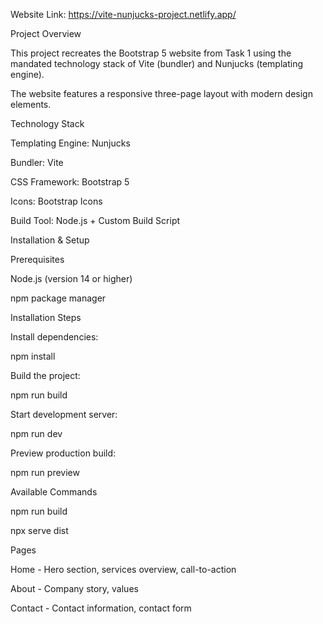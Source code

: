 Website Link: https://vite-nunjucks-project.netlify.app/

Project Overview

This project recreates the Bootstrap 5 website from Task 1 using the mandated technology stack of Vite (bundler) and Nunjucks (templating engine). 

The website features a responsive three-page layout with modern design elements.

Technology Stack

Templating Engine: Nunjucks

Bundler: Vite

CSS Framework: Bootstrap 5

Icons: Bootstrap Icons

Build Tool: Node.js + Custom Build Script

Installation & Setup

Prerequisites

Node.js (version 14 or higher)

npm package manager

Installation Steps

Install dependencies:

npm install

Build the project:

npm run build

Start development server:

npm run dev

Preview production build:

npm run preview

Available Commands

npm run build 

npx serve dist

Pages

Home - Hero section, services overview, call-to-action

About - Company story, values

Contact - Contact information, contact form

